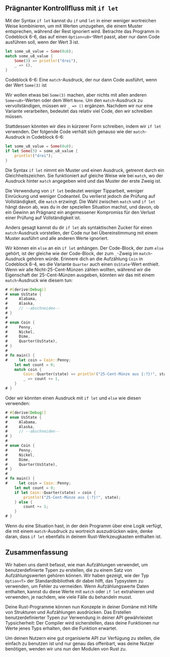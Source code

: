 ## Prägnanter Kontrollfluss mit `if let`

Mit der Syntax `if let` kannst du `if` und `let` in einer weniger wortreichen
Weise kombinieren, um mit Werten umzugehen, die einem Muster entsprechen,
während der Rest ignoriert wird. Betrachte das Programm in Codeblock 6-6, das
auf einen `Option<u8>`-Wert passt, aber nur dann Code ausführen soll, wenn der
Wert 3 ist.

```rust
let some_u8_value = Some(0u8);
match some_u8_value {
    Some(3) => println!("drei"),
    _ => (),
}
```

<span class="caption">Codeblock 6-6: Eine `match`-Ausdruck, der nur dann Code
ausführt, wenn der Wert `Some(3)` ist</span>

Wir wollen etwas bei `Some(3)` machen, aber nichts mit allen anderen
`Some<u8>`-Werten oder dem Wert `None`. Um den `match`-Ausdruck zu
vervollständigen, müssen wir `_ => ()` ergänzen. Nachdem wir nur eine Variante
verarbeiten, bedeutet das relativ viel Code, den wir schreiben müssen.

Stattdessen könnten wir dies in kürzerer Form schreiben, indem wir `if let`
verwenden. Der folgende Code verhält sich genauso wie der `match`-Ausdruck in
Codeblock 6-6:

```rust
let some_u8_value = Some(0u8);
if let Some(3) = some_u8_value {
    println!("drei");
}
```

Die Syntax `if let` nimmt ein Muster und einen Ausdruck, getrennt durch ein
Gleichheitszeichen. Sie funktioniert auf gleiche Weise wie bei `match`, wo der
Ausdruck hinter `match` angegeben wird und das Muster der erste Zweig ist.

Die Verwendung von `if let` bedeutet weniger Tipparbeit, weniger Einrückung und
weniger Codeanteil. Du verlierst jedoch die Prüfung auf Vollständigkeit, die
`match` erzwingt. Die Wahl zwischen `match` und `if let` hängt davon ab, was
du in der speziellen Situation machst, und davon, ob ein Gewinn an Prägnanz ein
angemessener Kompromiss für den Verlust einer Prüfung auf Vollständigkeit ist.

Anders gesagt kannst du dir `if let` als syntaktischen Zucker für einen
`match`-Ausdruck vorstellen, der Code nur bei Übereinstimmung mit einem Muster
ausführt und alle anderen Werte ignoriert.

Wir können ein `else` an ein `if let` anhängen. Der Code-Block, der zum `else`
gehört, ist der gleiche wie der Code-Block, der zum `_`-Zweig im
`match`-Ausdruck gehören würde. Erinnere dich an die Aufzählung `Coin` in
Codeblock 6-4, wo die Variante `Quarter` auch einen `UsState`-Wert enthielt.
Wenn wir alle Nicht-25-Cent-Münzen zählen wollten, während wir die Eigenschaft
der 25-Cent-Münzen ausgeben, könnten wir das mit einem `match`-Ausdruck wie
diesem tun:

```rust
# #[derive(Debug)]
# enum UsState {
#     Alabama,
#     Alaska,
#     // --abschneiden--
# }
# 
# enum Coin {
#     Penny,
#     Nickel,
#     Dime,
#     Quarter(UsState),
# }
#
# fn main() {
#     let coin = Coin::Penny;
    let mut count = 0;
    match coin {
        Coin::Quarter(state) => println!("25-Cent-Münze aus {:?}!", state),
        _ => count += 1,
    }
# }
```

Oder wir könnten einen Ausdruck mit `if let` und `else` wie diesen verwenden:

```rust
# #[derive(Debug)]
# enum UsState {
#     Alabama,
#     Alaska,
#     // --abschneiden--
# }
#
# enum Coin {
#     Penny,
#     Nickel,
#     Dime,
#     Quarter(UsState),
# }
#
# fn main() {
#     let coin = Coin::Penny;
    let mut count = 0;
    if let Coin::Quarter(state) = coin {
        println!("25-Cent-Münze aus {:?}!", state);
    } else {
        count += 1;
    }
# }
```

Wenn du eine Situation hast, in der dein Programm über eine Logik verfügt, die
mit einem `match`-Ausdruck zu wortreich auszudrücken wäre, denke daran, dass
`if let` ebenfalls in deinem Rust-Werkzeugkasten enthalten ist.

## Zusammenfassung

Wir haben uns damit befasst, wie man Aufzählungen verwendet, um
benutzerdefinierte Typen zu erstellen, die zu einem Satz von Aufzählungswerten
gehören können. Wir haben gezeigt, wie der Typ `Option<T>` der
Standardbibliothek dir dabei hilft, das Typsystem zu verwenden, um Fehler zu
vermeiden. Wenn Aufzählungswerte Daten enthalten, kannst du diese Werte mit
`match` oder `if let` extrahieren und verwenden, je nachdem, wie viele Fälle du
behandeln musst.

Deine Rust-Programme können nun Konzepte in deiner Domäne mit Hilfe von
Strukturen und Aufzählungen ausdrücken. Das Erstellen benutzerdefinierter Typen
zur Verwendung in deiner API gewährleistet Typsicherheit: Der Compiler wird
sicherstellen, dass deine Funktionen nur Werte jenes Typs erhalten, den die
Funktion erwartet.

Um deinen Nutzern eine gut organisierte API zur Verfügung zu stellen, die
einfach zu benutzen ist und nur genau das offenbart, was deine Nutzer
benötigen, wenden wir uns nun den Modulen von Rust zu.

